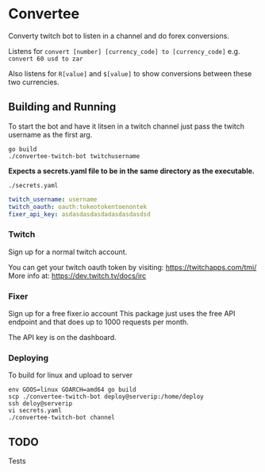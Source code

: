 # Convertee

Converty twitch bot to listen in a channel and do forex conversions.

Listens for `convert [number] [currency_code] to [currency_code]`
e.g. `convert 60 usd to zar`

Also listens for `R[value]` and `$[value]` to show conversions between these two currencies.

## Building and Running

To start the bot and have it litsen in a twitch channel just pass the twitch username as the first arg.

```
go build
./convertee-twitch-bot twitchusername
```

**Expects a secrets.yaml file to be in the same directory as the executable.**

`./secrets.yaml`
```yaml
twitch_username: username
twitch_oauth: oauth:tokeotokentoenontek
fixer_api_key: asdasdasdasdadasdasdasdsd
```

### Twitch

Sign up for a normal twitch account.

You can get your twitch oauth token by visiting: https://twitchapps.com/tmi/
More info at: https://dev.twitch.tv/docs/irc

### Fixer

Sign up for a free fixer.io account
This package just uses the free API endpoint and that does up to 1000 requests per month.

The API key is on the dashboard.

### Deploying

To build for linux and upload to server
```
env GOOS=linux GOARCH=amd64 go build
scp ./convertee-twitch-bot deploy@serverip:/home/deploy
ssh deloy@serverip
vi secrets.yaml
./convertee-twitch-bot channel
```

## TODO
Tests